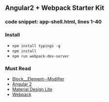 ## Angular2 + Webpack Starter Kit


### code snippet: app-shell.html, lines 1-40

### Install

- `npm install typings -g`
- `npm install`
- `npm run webpack-dev-server`


### Must Read

- [Block__Element--Modifier](https://css-tricks.com/bem-101/)
- [Angular 2](https://angular.io/)
- [Material Design Lite](http://getmdl.io/)
- [Webpack](https://webpack.github.io/docs/)
